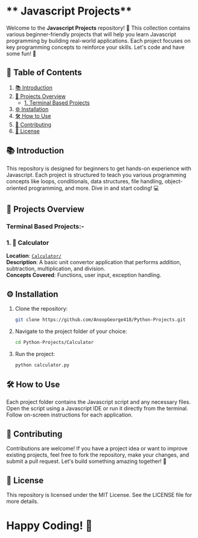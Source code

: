 # ** Javascript Projects**

Welcome to the **Javascript Projects** repository! 🎉 This collection contains various beginner-friendly projects that will help you learn Javascript programming by building real-world applications. Each project focuses on key programming concepts to reinforce your skills. Let's code and have some fun! 🚀

## **📜 Table of Contents**

1. [📚 Introduction](#-introduction)
2. [📝 Projects Overview](#-projects-overview)
   - [1. Terminal Based Projects](#terminal-based-projects)
3. [⚙️ Installation](#-installation)
4. [🛠️ How to Use](#️-how-to-use)
5. [🤝 Contributing](#-contributing)
6. [📄 License](#-license)

## **📚 Introduction**

This repository is designed for beginners to get hands-on experience with Javascript. Each project is structured to teach you various programming concepts like loops, conditionals, data structures, file handling, object-oriented programming, and more. Dive in and start coding! 💻

## **📝 Projects Overview**

### Terminal Based Projects:-

### 1. 🧮 Calculator
**Location**: [`Calculator/`](https://github.com/AnoopGeorge418/Projects/tree/main/Calculator)  
**Description**: A basic unit convertor application that performs addition, subtraction, multiplication, and division.  
**Concepts Covered**: Functions, user input, exception handling.

## **⚙️ Installation**

1. Clone the repository:
   ```bash
   git clone https://github.com/AnoopGeorge418/Python-Projects.git
2. Navigate to the project folder of your choice:
   ```bash
   cd Python-Projects/Calculator
3. Run the project:
   ```bash
   python calculator.py

## **🛠️ How to Use**
Each project folder contains the Javascript script and any necessary files. Open the script using a Javascript IDE or run it directly from the terminal. Follow on-screen instructions for each application.

## **🤝 Contributing**
Contributions are welcome! If you have a project idea or want to improve existing projects, feel free to fork the repository, make your changes, and submit a pull request. Let's build something amazing together! 🌟

## **📄 License**
This repository is licensed under the MIT License. See the LICENSE file for more details.

# **Happy Coding! 🎉**
